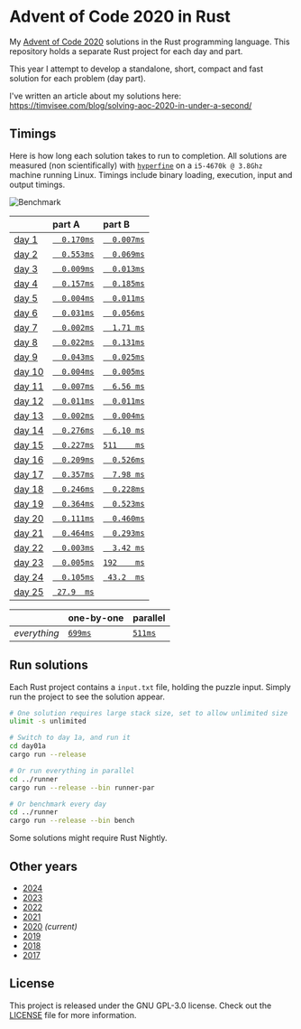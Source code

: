 # Advent of Code 2020 in Rust
My [Advent of Code 2020][aoc-2020] solutions in the Rust programming language.
This repository holds a separate Rust project for each day and part.

This year I attempt to develop a standalone, short, compact and fast solution
for each problem (day part).

I've written an article about my solutions here:
https://timvisee.com/blog/solving-aoc-2020-in-under-a-second/

## Timings
Here is how long each solution takes to run to completion.
All solutions are measured (non scientifically) with [`hyperfine`][hyperfine] on
a `i5-4670k @ 3.8Ghz` machine running Linux.
Timings include binary loading, execution, input and output timings.

![Benchmark](./res/graph.png)

|                                                | part A                              | part B                              |
|:-----------------------------------------------|:------------------------------------|:------------------------------------|
| [day 1](https://adventofcode.com/2020/day/1)   | [`  0.170ms`](./day01a/src/main.rs) | [`  0.007ms`](./day01b/src/main.rs) |
| [day 2](https://adventofcode.com/2020/day/2)   | [`  0.553ms`](./day02a/src/main.rs) | [`  0.069ms`](./day02b/src/main.rs) |
| [day 3](https://adventofcode.com/2020/day/3)   | [`  0.009ms`](./day03a/src/main.rs) | [`  0.013ms`](./day03b/src/main.rs) |
| [day 4](https://adventofcode.com/2020/day/4)   | [`  0.157ms`](./day04a/src/main.rs) | [`  0.185ms`](./day04b/src/main.rs) |
| [day 5](https://adventofcode.com/2020/day/5)   | [`  0.004ms`](./day05a/src/main.rs) | [`  0.011ms`](./day05b/src/main.rs) |
| [day 6](https://adventofcode.com/2020/day/6)   | [`  0.031ms`](./day06a/src/main.rs) | [`  0.056ms`](./day06b/src/main.rs) |
| [day 7](https://adventofcode.com/2020/day/7)   | [`  0.002ms`](./day07a/src/main.rs) | [`  1.71 ms`](./day07b/src/main.rs) |
| [day 8](https://adventofcode.com/2020/day/8)   | [`  0.022ms`](./day08a/src/main.rs) | [`  0.131ms`](./day08b/src/main.rs) |
| [day 9](https://adventofcode.com/2020/day/9)   | [`  0.043ms`](./day09a/src/main.rs) | [`  0.025ms`](./day09b/src/main.rs) |
| [day 10](https://adventofcode.com/2020/day/10) | [`  0.004ms`](./day10a/src/main.rs) | [`  0.005ms`](./day10b/src/main.rs) |
| [day 11](https://adventofcode.com/2020/day/11) | [`  0.007ms`](./day11a/src/main.rs) | [`  6.56 ms`](./day11b/src/main.rs) |
| [day 12](https://adventofcode.com/2020/day/12) | [`  0.011ms`](./day12a/src/main.rs) | [`  0.011ms`](./day12b/src/main.rs) |
| [day 13](https://adventofcode.com/2020/day/13) | [`  0.002ms`](./day13a/src/main.rs) | [`  0.004ms`](./day13b/src/main.rs) |
| [day 14](https://adventofcode.com/2020/day/14) | [`  0.276ms`](./day14a/src/main.rs) | [`  6.10 ms`](./day14b/src/main.rs) |
| [day 15](https://adventofcode.com/2020/day/15) | [`  0.227ms`](./day15a/src/main.rs) | [`511    ms`](./day15b/src/main.rs) |
| [day 16](https://adventofcode.com/2020/day/16) | [`  0.209ms`](./day16a/src/main.rs) | [`  0.526ms`](./day16b/src/main.rs) |
| [day 17](https://adventofcode.com/2020/day/17) | [`  0.357ms`](./day17a/src/main.rs) | [`  7.98 ms`](./day17b/src/main.rs) |
| [day 18](https://adventofcode.com/2020/day/18) | [`  0.246ms`](./day18a/src/main.rs) | [`  0.228ms`](./day18b/src/main.rs) |
| [day 19](https://adventofcode.com/2020/day/19) | [`  0.364ms`](./day19a/src/main.rs) | [`  0.523ms`](./day19b/src/main.rs) |
| [day 20](https://adventofcode.com/2020/day/20) | [`  0.111ms`](./day20a/src/main.rs) | [`  0.460ms`](./day20b/src/main.rs) |
| [day 21](https://adventofcode.com/2020/day/21) | [`  0.464ms`](./day21a/src/main.rs) | [`  0.293ms`](./day21b/src/main.rs) |
| [day 22](https://adventofcode.com/2020/day/22) | [`  0.003ms`](./day22a/src/main.rs) | [`  3.42 ms`](./day22b/src/main.rs) |
| [day 23](https://adventofcode.com/2020/day/23) | [`  0.005ms`](./day23a/src/main.rs) | [`192    ms`](./day23b/src/main.rs) |
| [day 24](https://adventofcode.com/2020/day/24) | [`  0.105ms`](./day24a/src/main.rs) | [` 43.2  ms`](./day24b/src/main.rs) |
| [day 25](https://adventofcode.com/2020/day/25) | [` 27.9  ms`](./day25a/src/main.rs) |                                     |

|              | one-by-one                             | parallel                                   |
|:-------------|:---------------------------------------|:-------------------------------------------|
| _everything_ | [`699ms`](./runner/src/bin/runner.rs)  | [`511ms`](./runner/src/bin/runner-par.rs)  |

## Run solutions
Each Rust project contains a `input.txt` file, holding the puzzle input. Simply
run the project to see the solution appear.

```bash
# One solution requires large stack size, set to allow unlimited size
ulimit -s unlimited

# Switch to day 1a, and run it
cd day01a
cargo run --release

# Or run everything in parallel
cd ../runner
cargo run --release --bin runner-par

# Or benchmark every day
cd ../runner
cargo run --release --bin bench
```

Some solutions might require Rust Nightly.

## Other years
- [2024](https://github.com/timvisee/advent-of-code-2024)
- [2023](https://github.com/timvisee/advent-of-code-2023)
- [2022](https://github.com/timvisee/advent-of-code-2022)
- [2021](https://github.com/timvisee/advent-of-code-2021)
- [2020](https://github.com/timvisee/advent-of-code-2020) _(current)_
- [2019](https://github.com/timvisee/advent-of-code-2019)
- [2018](https://github.com/timvisee/advent-of-code-2018)
- [2017](https://github.com/timvisee/advent-of-code-2017)

## License
This project is released under the GNU GPL-3.0 license.
Check out the [LICENSE](LICENSE) file for more information.

[aoc-2020]: https://adventofcode.com/2020
[hyperfine]: https://github.com/sharkdp/hyperfine

